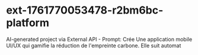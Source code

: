 # ext-1761770053478-r2bm6bc-platform
AI-generated project via External API - Prompt: Crée Une application mobile UI/UX qui gamifie la réduction de l'empreinte carbone. Elle suit automat
